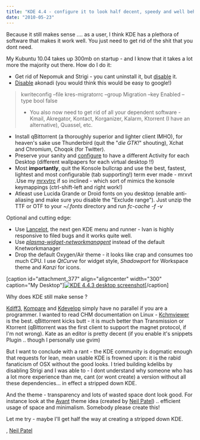 ```yaml
---
title: "KDE 4.4 - configure it to look half decent, speedy and well behaved"
date: "2010-05-23"
---
```


Because it still makes sense .... as a user, I think KDE has a plethora of software that makes it work well. You just need to get rid of the shit that you dont need.

My Kubuntu 10.04 takes up 300mb on startup - and I know that it takes a lot more the majority out there. How do I do it:

- Get rid of Nepomuk and Strigi - you cant uninstall it, but [disable](http://www.freetechie.com/blog/disable-nepomuk-desktop-search-on-kde-4-4-2-kubuntu-lucid-10-04/) it.
- [Disable](http://techbase.kde.org/Projects/PIM/Akonadi#How_do_I_disable_automatic_migration_from_KDE.27s_traditional_framework.3F) akonadi (you would think this would be easy to google!)

> kwriteconfig –file kres-migratorrc –group Migration –key Enabled –type bool false
> 
> - You also now need to get rid of all your dependent software - Kmail, Akregator, Kontact, Korganizer, Kalarm, Ktorrent (I have an alternative), Quassel, etc.

- Install qBittorrent (a thoroughly superior and lighter client IMHO), for heaven's sake use Thunderbird (quit the "_die GTK!_" shouting), Xchat and Chromium, Choqok (for Twitter).
- Preserve your sanity and [configure](http://userbase.kde.org/Plasma#Activities_and_Virtual_Desktops) to have a different Activity for each Desktop (different wallpapers for each virtual desktop !!)
- Most **importantly**, quit the Konsole bullcrap and use the best, fastest, lightest and most configurable (tab supporting!) term ever made - mrxvt .Use my [mrxvtrc](http://github.com/sandys/scripts/blob/master/.mrxvtrc) if so inclined - which sort of mimics the konsole keymappings (ctrl-shift-left and right work!)
- Atleast use Lucida Grande or Droid fonts on you desktop (enable anti-aliasing and make sure you disable the "Exclude range"). Just unzip the TTF or OTF to your _~/.fonts_ directory and run _fc-cache -f -v_

Optional and cutting edge:

- Use [Lancelot](http://lancelot.fomentgroup.org/main), the next gen KDE menu and runner - Ivan is highly responsive to filed bugs and it works quite well.
- Use _[plasma-widget-networkmanagent](http://osdir.com/ml/kubuntu-devel/2010-03/msg00013.html)_ instead of the default Knetworkmanager
- Drop the default Oxygen/Air theme - it looks like crap and consumes too much CPU. I use _QtCurve_ for widget style, _Shadowport_ for Workspace theme and _Kanzi_ for icons.

\[caption id="attachment\_377" align="aligncenter" width="300" caption="My Desktop"\][![KDE 4.4.3 desktop screenshot](http://sandeep.files.wordpress.com/2010/05/kde1.jpeg?w=300 "KDE 4.4.3 desktop screenshot")](http://sandeep.files.wordpress.com/2010/05/kde1.jpeg)\[/caption\]

Why does KDE still make sense ?

[Kdiff3](http://kdiff3.sourceforge.net/), [Kompare](http://en.wikipedia.org/wiki/Kompare) and [Kdevelop](http://www.kdevelop.org/) simply have no parallel if you are a programmer. I wanted to read CHM documentation on Linux - [Kchmviewer](http://www.kchmviewer.net/) is the best. qBittorrent kicks butt - it is much better than Transmission or Ktorrent (qBittorrent was the first client to support the magnet protocol, if I'm not wrong). Kate as an editor is pretty decent (if you enable it's snippets Plugin .. though I personally use gvim)

But I want to conclude with a rant - the KDE community is dogmatic enough that requests for lean, mean usable KDE is frowned upon: it is the rabid fanaticism of OSX without the good looks. I tried building kdelibs by disabling Strigi and I was able to - I dont understand why someone who has a lot more experience than me, cant (or wont create) a version without all these dependencies... in effect a stripped down KDE.

And the theme - transparency and lots of wasted space dont look good. For instance look at the [Avant](http://kde-look.org/content/show.php/Avant%20%5BPretty%20Please%20REQUEST!%5D?content=101283) theme idea (created by [Neil Patel](http://njpatel.blogspot.com/)) .. efficient usage of space and minimalism. Somebody please create this!

Let me try - maybe I'll get half the way at creating a stripped down KDE.

, [Neil Patel](http://njpatel.blogspot.com/)
